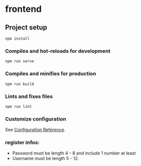 # frontend

## Project setup
```
npm install
```

### Compiles and hot-reloads for development
```
npm run serve
```

### Compiles and minifies for production
```
npm run build
```

### Lints and fixes files
```
npm run lint
```

### Customize configuration
See [Configuration Reference](https://cli.vuejs.org/config/).

###  register infos:
* Password must be length 4 - 8 and include 1 number at least
* Username must be length 5 - 12.
